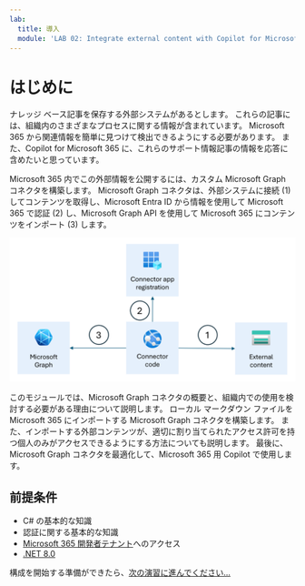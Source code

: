 ```yaml
---
lab:
  title: 導入
  module: 'LAB 02: Integrate external content with Copilot for Microsoft 365 using Microsoft Graph connectors built with .NET'
---
```


# はじめに

ナレッジ ベース記事を保存する外部システムがあるとします。 これらの記事には、組織内のさまざまなプロセスに関する情報が含まれています。 Microsoft 365 から関連情報を簡単に見つけて検出できるようにする必要があります。 また、Copilot for Microsoft 365 に、これらのサポート情報記事の情報を応答に含めたいと思っています。

Microsoft 365 内でこの外部情報を公開するには、カスタム Microsoft Graph コネクタを構築します。 Microsoft Graph コネクタは、外部システムに接続 (1) してコンテンツを取得し、Microsoft Entra ID から情報を使用して Microsoft 365 で認証 (2) し、Microsoft Graph API を使用して Microsoft 365 にコンテンツをインポート (3) します。

![Microsoft Graph コネクタの概念的な動作を示す図。](../media/1-graph-connector-concept.png)

このモジュールでは、Microsoft Graph コネクタの概要と、組織内での使用を検討する必要がある理由について説明します。 ローカル マークダウン ファイルを Microsoft 365 にインポートする Microsoft Graph コネクタを構築します。 また、インポートする外部コンテンツが、適切に割り当てられたアクセス許可を持つ個人のみがアクセスできるようにする方法についても説明します。 最後に、Microsoft Graph コネクタを最適化して、Microsoft 365 用 Copilot で使用します。

## 前提条件

- C# の基本的な知識
- 認証に関する基本的な知識
- [Microsoft 365 開発者テナント](https://developer.microsoft.com/microsoft-365/dev-program?ocid=MSlearn)へのアクセス
- [.NET 8.0](https://dotnet.microsoft.com/download/dotnet/8.0)

構成を開始する準備ができたら、[次の演習に進んでください...](./2-exercise-configure-connection-schema.md)